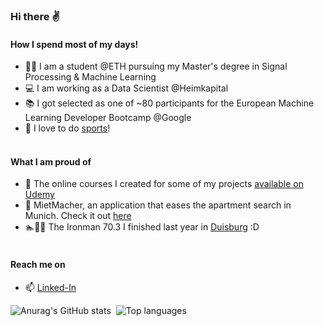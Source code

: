 ### Hi there ✌️

#### How I spend most of my days!
- 👨‍🎓 I am a student @ETH pursuing my Master's degree in Signal Processing & Machine Learning
- 💻 I am working as a Data Scientist @Heimkapital
- 📚 I got selected as one of ~80 participants for the European Machine Learning Developer Bootcamp @Google
- 🏃 I love to do [sports](https://www.strava.com/athletes/42312954)!
<br></br>


#### What I am proud of
- 🎥 The online courses I created for some of my projects [available on Udemy](https://www.udemy.com/user/jan-oliver-seidenfuss-2/)
- 🤝 MietMacher, an application that eases the apartment search in Munich. Check it out [here](https://www.miet-macher.com)
- 🏊🚴🏃 The Ironman 70.3 I finished last year in [Duisburg](https://www.endurance-data.com/en/result/558/758-jan-oliver-seidenfuss/) :D
<br></br>
#### Reach me on
- 📫 [Linked-In](https://www.linkedin.com/in/jan-oliver-seidenfuss/?locale=en_US)

![Anurag's GitHub stats](https://github-readme-stats.vercel.app/api?username=jan-oliver&show_icons=true&border_radius=5&text_color=ffffff&hide_border=True&line_height=24&title_color=ffffff&hide_rank=True&hide=contribs&bg_color=101217&theme=dark)
&nbsp;![Top languages](https://github-readme-stats.vercel.app/api/top-langs/?username=jan-oliver&langs_count=6&exclude_repo=tumai_website,differentially_private_synthetic_data&show_icons=true&hide_border=true&layout=compact&text_color=ffffff&title_color=ffffff&bg_color=101217)
